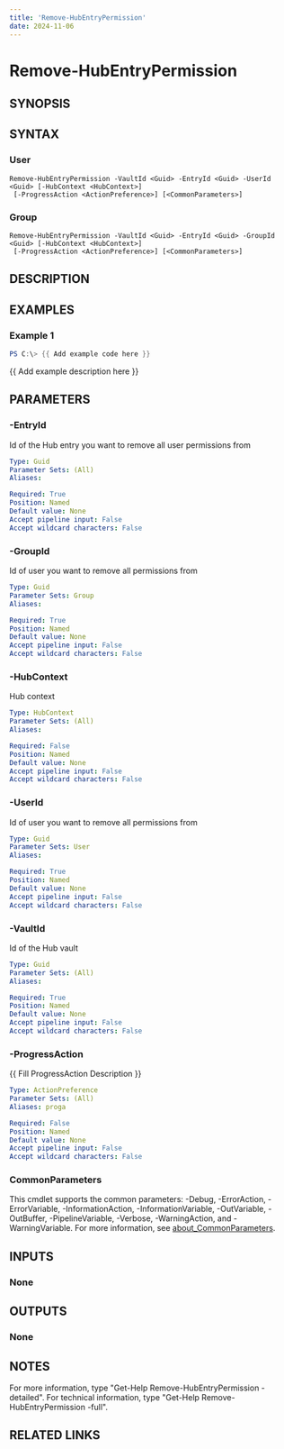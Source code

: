 ```yaml
---
title: 'Remove-HubEntryPermission'
date: 2024-11-06
---
```



# Remove-HubEntryPermission

## SYNOPSIS

## SYNTAX

### User
```
Remove-HubEntryPermission -VaultId <Guid> -EntryId <Guid> -UserId <Guid> [-HubContext <HubContext>]
 [-ProgressAction <ActionPreference>] [<CommonParameters>]
```

### Group
```
Remove-HubEntryPermission -VaultId <Guid> -EntryId <Guid> -GroupId <Guid> [-HubContext <HubContext>]
 [-ProgressAction <ActionPreference>] [<CommonParameters>]
```

## DESCRIPTION
## EXAMPLES

### Example 1
```powershell
PS C:\> {{ Add example code here }}
```

{{ Add example description here }}

## PARAMETERS

### -EntryId
Id of the Hub entry you want to remove all user permissions from

```yaml
Type: Guid
Parameter Sets: (All)
Aliases:

Required: True
Position: Named
Default value: None
Accept pipeline input: False
Accept wildcard characters: False
```

### -GroupId
Id of user you want to remove all permissions from

```yaml
Type: Guid
Parameter Sets: Group
Aliases:

Required: True
Position: Named
Default value: None
Accept pipeline input: False
Accept wildcard characters: False
```

### -HubContext
Hub context

```yaml
Type: HubContext
Parameter Sets: (All)
Aliases:

Required: False
Position: Named
Default value: None
Accept pipeline input: False
Accept wildcard characters: False
```

### -UserId
Id of user you want to remove all permissions from

```yaml
Type: Guid
Parameter Sets: User
Aliases:

Required: True
Position: Named
Default value: None
Accept pipeline input: False
Accept wildcard characters: False
```

### -VaultId
Id of the Hub vault

```yaml
Type: Guid
Parameter Sets: (All)
Aliases:

Required: True
Position: Named
Default value: None
Accept pipeline input: False
Accept wildcard characters: False
```

### -ProgressAction
{{ Fill ProgressAction Description }}

```yaml
Type: ActionPreference
Parameter Sets: (All)
Aliases: proga

Required: False
Position: Named
Default value: None
Accept pipeline input: False
Accept wildcard characters: False
```

### CommonParameters
This cmdlet supports the common parameters: -Debug, -ErrorAction, -ErrorVariable, -InformationAction, -InformationVariable, -OutVariable, -OutBuffer, -PipelineVariable, -Verbose, -WarningAction, and -WarningVariable. For more information, see [about_CommonParameters](http://go.microsoft.com/fwlink/?LinkID=113216).

## INPUTS

### None
## OUTPUTS

### None
## NOTES
For more information, type "Get-Help Remove-HubEntryPermission -detailed".
For technical information, type "Get-Help Remove-HubEntryPermission -full".

## RELATED LINKS
